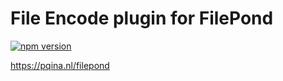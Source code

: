 # File Encode plugin for FilePond

[![npm version](https://badge.fury.io/js/filepond-plugin-file-encode.svg)](https://badge.fury.io/js/filepond)

https://pqina.nl/filepond